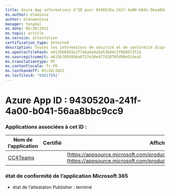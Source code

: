 ```yaml
---
title: Azure App informations d’ID pour 9430520a-241f-4a00-b041-56aa8bbc9cc9
ms.author: elmalova
author: elenamalova
manager: tonybal
ms.date: 05/20/2022
ms.topic: article
ms.service: attestation
certification_type: attested
description: Toutes les informations de sécurité et de conformité disponibles pour 9430520a-241f-4a00-b041-56aa8bbc9cc9.
ms.openlocfilehash: a913568493e2f7ababa9a5e53b44c5f868073f2a
ms.sourcegitcommit: a615b7893956a0737e30e477d2870fd99e514ea5
ms.translationtype: MT
ms.contentlocale: fr-FR
ms.lasthandoff: 05/20/2022
ms.locfileid: "65617591"
---
```

# <a name="azure-app-id-9430520a-241f-4a00-b041-56aa8bbc9cc9"></a>Azure App ID : 9430520a-241f-4a00-b041-56aa8bbc9cc9


### <a name="apps-associated-with-this-id"></a>Applications associées à cet ID :
| **Nom de l’application** | **Certifié** | **Afficher dans AppSource** |
|--------------|---------------|-----------------------|
| [CC4Teams](../forward/contactcenter4all1634641680587.cc4all_01.md) |  | [https://appsource.microsoft.com/product/office/contactcenter4all1634641680587.cc4all_01](https://appsource.microsoft.com/product/office/contactcenter4all1634641680587.cc4all_01) |

### <a name="microsoft-365-app-compliance-status"></a>état de conformité de l’application Microsoft 365
- état de l’attestaton Publisher : terminé
